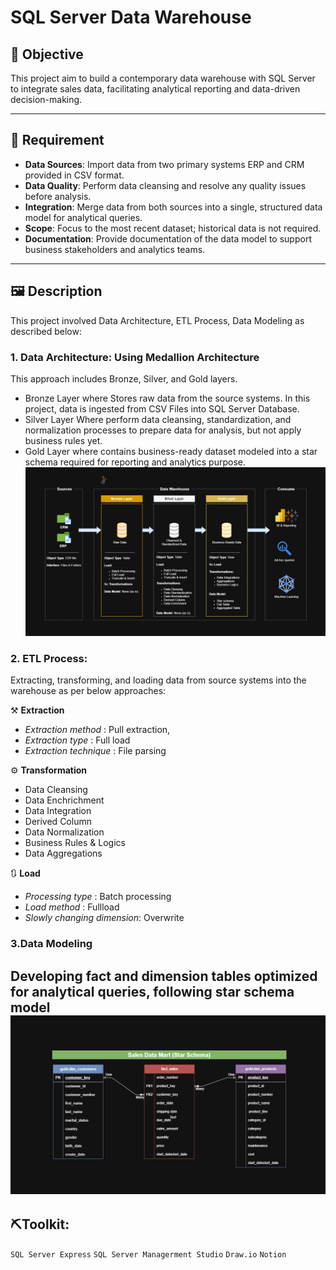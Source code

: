 # SQL Server Data Warehouse
## 📌 Objective
This project aim to build a contemporary data warehouse with SQL Server to integrate sales data, facilitating analytical reporting and data-driven decision-making.

---
## 📃 Requirement
- **Data Sources**: Import data from two primary systems ERP and CRM provided in CSV format.
- **Data Quality**: Perform data cleansing and resolve any quality issues before analysis.
- **Integration**: Merge data from both sources into a single, structured data model for analytical queries.
- **Scope**: Focus to the most recent dataset; historical data is not required.
- **Documentation**: Provide documentation of the data model to support business stakeholders and analytics teams.
---
## 🖼️ Description
This project involved Data Architecture, ETL Process, Data Modeling as described below:

### 1. Data Architecture: Using Medallion Architecture 
This approach includes Bronze, Silver, and Gold layers.
- Bronze Layer where Stores raw data from the source systems. In this project, data is ingested from CSV Files into SQL Server Database.
- Silver Layer Where perform data cleansing, standardization, and normalization processes to prepare data for analysis, but not apply business rules yet.
- Gold Layer where contains business-ready dataset modeled into a star schema required for reporting and analytics purpose.
![Data_Architeture](documents/Data_Architecture.png)
  
### 2. ETL Process: 
Extracting, transforming, and loading data from source systems into the warehouse as per below approaches:

⚒️ **Extraction**
- *Extraction method* : Pull extraction,
- *Extraction type* : Full load
- *Extraction technique* : File parsing

⚙️ **Transformation**
- Data Cleansing
- Data Enchrichment
- Data Integration
- Derived Column
- Data Normalization
- Business Rules & Logics
- Data Aggregations

 🔃 **Load**
- *Processing type* : Batch processing
- *Load method* : Fullload 
- *Slowly changing dimension*: Overwrite

### 3.Data Modeling
Developing fact and dimension tables optimized for analytical queries, following star schema model
![Data_Model](documents/Data_Model.png)
---
## ⛏️Toolkit: 
`SQL Server Express` `SQL Server Managerment Studio` `Draw.io` `Notion`


